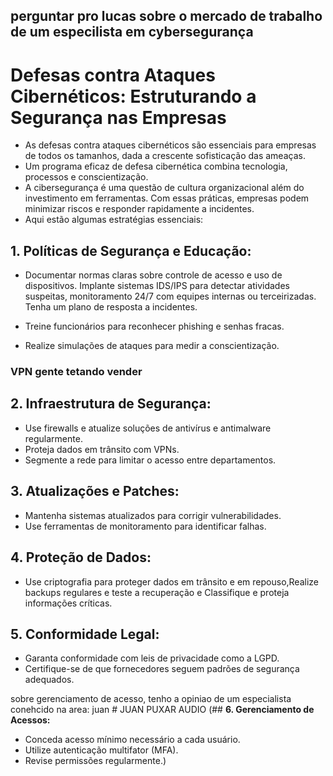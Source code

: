 ## perguntar pro lucas sobre o mercado de trabalho de um especilista em cybersegurança

# **Defesas contra Ataques Cibernéticos: Estruturando a Segurança nas Empresas**

- As defesas contra ataques cibernéticos são essenciais para empresas de todos os tamanhos, dada a crescente sofisticação das ameaças. 
- Um programa eficaz de defesa cibernética combina tecnologia, processos e conscientização. 
- A cibersegurança é uma questão de cultura organizacional além do investimento em ferramentas. Com essas práticas, empresas podem minimizar riscos e responder rapidamente a incidentes.
- Aqui estão algumas estratégias essenciais:

## **1. Políticas de Segurança e Educação:** 
- Documentar normas claras sobre controle de acesso e uso de dispositivos. Implante sistemas IDS/IPS para detectar atividades suspeitas, monitoramento 24/7 com equipes internas ou terceirizadas. Tenha um plano de resposta a incidentes.

- Treine funcionários para reconhecer phishing e senhas fracas.
- Realize simulações de ataques para medir a conscientização.

### VPN gente tetando vender 
## **2. Infraestrutura de Segurança:**
- Use firewalls e atualize soluções de antivírus e antimalware regularmente.
- Proteja dados em trânsito com VPNs.
- Segmente a rede para limitar o acesso entre departamentos.

## **3. Atualizações e Patches:**
- Mantenha sistemas atualizados para corrigir vulnerabilidades.
- Use ferramentas de monitoramento para identificar falhas.

## **4. Proteção de Dados:**
- Use criptografia para proteger dados em trânsito e em repouso,Realize backups regulares e teste a recuperação e Classifique e proteja informações críticas.

## **5. Conformidade Legal:**
- Garanta conformidade com leis de privacidade como a LGPD.
- Certifique-se de que fornecedores seguem padrões de segurança adequados.

sobre gerenciamento de acesso, tenho a opiniao de um especialista conehcido na area: juan # JUAN PUXAR AUDIO
(## **6. Gerenciamento de Acessos:**
- Conceda acesso mínimo necessário a cada usuário.
- Utilize autenticação multifator (MFA).
- Revise permissões regularmente.) 


